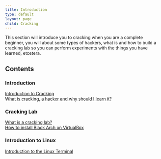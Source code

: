 ```yaml
---
title: Introduction
type: default
layout: page
child: Cracking
---
```


This section will introduce you to cracking when you are a complete beginner, you
will about some types of hackers, what is and how to build a cracking lab so you
can perform experiments with the things you have learned, etcetera.

## Contents

### Introduction

[Introduction to Cracking](/cracking/introduction/contents/intro/introduction)<br>
[What is cracking, a hacker and why should I learn it?](/cracking/introduction/contents/intro/definition)<br>

### Cracking Lab

[What is a cracking lab?](/cracking/introduction/contents/lab/lab)<br>
[How to install Black Arch on VirtualBox](/cracking/introduction/contents/lab/vbox)<br>

### Introduction to Linux

[Introduction to the Linux Terminal](/cracking/introduction/contents/linux/linuxterminal)<br>
